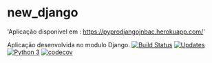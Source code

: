 # new_django
'Aplicação disponivel em : https://pyprodjangojnbac.herokuapp.com/'

Aplicação desenvolvida no modulo Django.
[![Build Status](https://travis-ci.com/JameicaAlvarenga/new_django.svg?branch=main)](https://travis-ci.com/JameicaAlvarenga/new_django)
[![Updates](https://pyup.io/repos/github/JameicaAlvarenga/new_django/shield.svg)](https://pyup.io/repos/github/JameicaAlvarenga/new_django/)
[![Python 3](https://pyup.io/repos/github/JameicaAlvarenga/new_django/python-3-shield.svg)](https://pyup.io/repos/github/JameicaAlvarenga/new_django/)
[![codecov](https://codecov.io/gh/JameicaAlvarenga/new_django/branch/main/graph/badge.svg)](https://codecov.io/gh/JameicaAlvarenga/new_django)